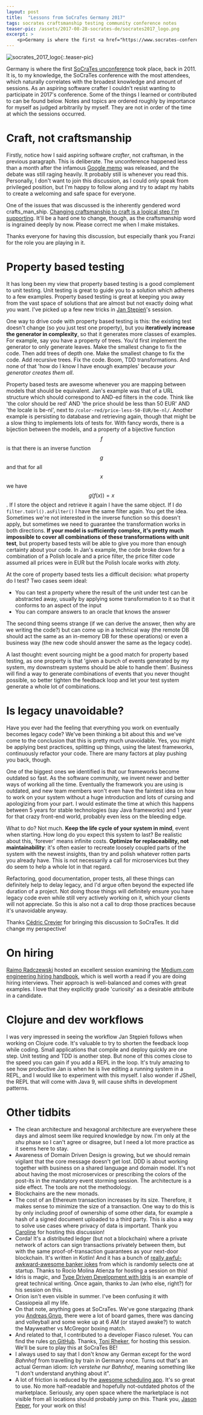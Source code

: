 ```yaml
---
layout: post
title:  "Lessons from SoCraTes Germany 2017"
tags: socrates craftsmanship testing community conference notes
teaser-pic: /assets/2017-08-28-socrates-de/socrates2017_logo.png
excerpt: >
    <p>Germany is where the first <a href="https://www.socrates-conference.de/">SoCraTes unconference</a> took place, back in 2011. It is, to my knowledge, the SoCraTes conference with the most attendees, which naturally correlates with the broadest knowledge and amount of sessions. As an aspiring software crafter I couldn’t resist wanting to participate in 2017’s conference. Some of the things I learned or contributed to can be found below. Notes and topics are ordered roughly by importance for myself as judged arbitrarily by myself. They are not in order of the time at which the sessions occurred.</p>
---
```

![socrates_2017_logo]{:.teaser-pic}

Germany is where the first [SoCraTes unconference](https://www.socrates-conference.de/) took place, back in 2011. It is, to my knowledge, the SoCraTes conference with the most attendees, which naturally correlates with the broadest knowledge and amount of sessions. As an aspiring software crafter I couldn't resist wanting to participate in 2017's conference. Some of the things I learned or contributed to can be found below. Notes and topics are ordered roughly by importance for myself as judged arbitrarily by myself. They are not in order of the time at which the sessions occurred.

# Craft, not craftsmanship
Firstly, notice how I said aspiring software _crafter_, not craftsman, in the previous paragraph. This is deliberate. The unconference happened less than a month after the infamous [Google memo](https://en.wikipedia.org/wiki/Google%27s_Ideological_Echo_Chamber) was released, and the debate was still raging heavily. It probably still is whenever you read this. Personally, I don't want to join this discussion, as I could only speak from privileged position, but I'm happy to follow along and try to adapt my habits to create a welcoming and safe space for everyone.

One of the issues that was discussed is the inherently gendered word crafts_man_ship. [Changing craftsmanship to craft is a logical step I'm supporting](https://twitter.com/Singsalad/status/896640390241103872). It'll be a hard one to change, though, as the craftsmanship word is ingrained deeply by now. Please correct me when I make mistakes.

Thanks everyone for having this discussion, but especially thank you Franzi for the role you are playing in it.

# Property based testing
It has long been my view that property based testing is a good complement to unit testing. Unit testing is great to guide you to a solution which adheres to a few examples. Property based testing is great at keeping you away from the vast space of solutions that are almost but not exactly doing what you want. I've picked up a few new tricks in [Jan Stępień](https://twitter.com/janstepien)'s session.

One way to drive code with property based testing is this: the existing test doesn't change (so you just test one property), but you **iteratively increase the generator in complexity**, so that it generates more classes of examples. For example, say you have a property of trees. You'd first implement the generator to only generate leaves. Make the smallest change to fix the code. Then add trees of depth one. Make the smallest change to fix the code. Add recursive trees. Fix the code. Boom, TDD transformations. And none of that 'how do I know I have enough examples' because _your generator creates them all_.

Property based tests are awesome whenever you are mapping between models that should be equivalent. Jan's example was that of a URL structure which should correspond to AND-ed filters in the code. Think like 'the color should be red' AND 'the price should be less than 50 EUR' AND 'the locale is be-nl', next to ```/color-red/price-less-50-EUR/be-nl/```. Another example is persisting to database and retrieving again, though that might be a slow thing to implements lots of tests for. With fancy words, there is a bijection between the models, and a property of a bijective function $$f$$ is that there is an inverse function $$g$$ and that for all $$x$$ we have $$g(f(x)) = x$$. If I store the object and retrieve it again I have the same object. If I do ```filter.toUrl().asFilter()``` I have the same filter again. You get the idea. Sometimes we're not interested in the inverse function so this doesn't apply, but sometimes we need to guarantee the transformation works in both directions. **If your model is sufficiently complex, it's pretty much impossible to cover all combinations of these transformations with unit test**, but property based tests will be able to give you more than enough certainty about your code. In Jan's example, the code broke down for a combination of a Polish locale and a price filter, the price filter code assumed all prices were in EUR but the Polish locale works with złoty.

At the core of property based tests lies a difficult decision: what property do I test? Two cases seem ideal:
* You can test a property where the result of the unit under test can be abstracted away, usually by applying some transformation to it so that it conforms to an aspect of the input
* You can compare answers to an oracle that knows the answer

The second thing seems strange (if we can derive the answer, then why are we writing the code?) but can come up in a technical way (the remote DB should act the same as an in-memory DB for these operations) or even a business way (the new code should answer the same as the legacy code).

A last thought: event sourcing might be a good match for property based testing, as one property is that 'given a bunch of events generated by my system, my downstream systems should be able to handle them'. Business will find a way to generate combinations of events that you never thought possible, so better tighten the feedback loop and let your test system generate a whole lot of combinations.

# Is legacy unavoidable?
Have you ever had the feeling that everything you work on eventually becomes legacy code? We've been thinking a bit about this and we've come to the conclusion that this is pretty much unavoidable. Yes, you might be applying best practices, splitting up things, using the latest frameworks, continuously refactor your code. There are many factors at play pushing you back, though.

One of the biggest ones we identified is that our frameworks become outdated so fast. As the software community, we invent newer and better ways of working all the time. Eventually the framework you are using is outdated, and new team members won't even have the faintest idea on how to work on your system without a huge introduction and lots of cursing and apologizing from your part. I would estimate the time at which this happens between 5 years for stable technologies (say Java frameworks) and 1 year for that crazy front-end world, probably even less on the bleeding edge.

What to do? Not much. **Keep the life cycle of your system in mind**, event when starting. How long do you expect this system to last? Be realistic about this, 'forever' means infinite costs. **Optimize for replaceability, not maintainability**: it's often easier to recreate loosely coupled parts of the system with the newest insights, than try and polish whatever rotten parts you already have. This is not necessarily a call for microservices but they do seem to help a whole lot in that regard.

Refactoring, good documentation, proper tests, all these things can definitely help to delay legacy, and I'd argue often beyond the expected life duration of a project. Not doing those things will definitely ensure you have legacy code even while still very actively working on it, which your clients will not appreciate. So this is also not a call to drop those practices because it's unavoidable anyway.

Thanks [Cédric Crevier](https://twitter.com/CedricCrevier) for bringing this discussion to SoCraTes. It did change my perspective!

# On hiring
[Raimo Radczewski](https://twitter.com/rradczewski) hosted an excellent session examining the [Medium.com engineering hiring handbook](https://medium.engineering/mediums-engineering-interview-process-b8d6b67927c4), which is well worth a read if you are doing hiring interviews. Their approach is well-balanced and comes with great examples. I love that they explicitly grade 'curiosity' as a desirable attribute in a candidate.

# Clojure and dev workflows
I was very impressed in seeing the workflow Jan Stępień follows when working on Clojure code. It's valuable to try to shorten the feedback loop while coding. Small applications that compile and deploy quickly are one step. Unit testing and TDD is another step. But none of this comes close to the speed you can gain if you add a REPL in the loop. It's truly amazing to see how productive Jan is when he is live editing a running system in a REPL, and I would like to experiment with this myself. I also wonder if JShell, the REPL that will come with Java 9, will cause shifts in development patterns.

# Other tidbits
* The clean architecture and hexagonal architecture are everywhere these days and almost seem like required knowledge by now. I'm only at the _shu_ phase so I can't agree or disagree, but I need a lot more practice as it seems here to stay.
* Awareness of Domain Driven Design is growing, but we should remain vigilant that the core message doesn't get lost. DDD is about working together with business on a shared language and domain model. It's not about having the most microservices or prescribing the colors of the post-its in the mandatory event storming session. The architecture is a side effect. The tools are not the methodology.
* Blockchains are the new monads.
* The cost of an Ethereum transaction increases by its size. Therefore, it makes sense to minimize the size of a transaction. One way to do this is by only including proof of ownership of some other data, for example a hash of a signed document uploaded to a third party. This is also a way to solve use cases where privacy of data is important. Thank you [Caroline](https://twitter.com/LineyJane) for hosting this discussion!
* Corda! It's a distributed ledger (but not a blockchain) where a private network of actors can sign transactions privately between them, but with the same proof-of-transaction guarantees as your next-door blockchain. It's written in Kotlin! And it has a bunch of [really awful-awkward-awesome banker jokes](https://github.com/corda/corda/blob/8f0ea714b39ee9c92f76fcd4b699bd217636eba4/node/src/main/kotlin/net/corda/node/internal/NodeStartup.kt#L280) from which is randomly selects one at startup. Thanks to Rocío Molina Atienza for hosting a session on this!
* Idris is magic, and [Type Driven Development with Idris](https://www.manning.com/books/type-driven-development-with-idris) is an example of great technical writing. Once again, thanks to Jan (who else, right?) for his session on this.
* Orion isn't even visible in summer. I've been confusing it with Cassiopeia all my life.
* On that note, anything goes at SoCraTes. We've gone stargazing (thank you [Andreas Gnyp](https://twitter.com/andreasgnyp), there were a lot of board games, there was dancing and volleyball and some woke up at 6 AM (or stayed awake?) to watch the Mayweather vs McGregor boxing match.
* And related to that, I contributed to a developer Fiasco ruleset. You can find the rules [on GitHub](https://github.com/haslers/fiasco-dev-edition). Thanks, [Toni Rheker](https://twitter.com/offbyoni), for hosting this session. We'll be sure to play this at SoCraTes BE!
* I always used to say that I don't know any German except for the word _Bahnhof_ from travelling by train in Germany once. Turns out that's an actual German idiom: _Ich verstehe nur Bahnhof_, meaning something like "I don't understand anything about it".
* A lot of friction is reduced by the [awesome scheduling app](https://openspaceorg.github.io). It's so great to use. No more half-readable and hopefully not-outdated photos of the marketplace. Seriously, any open space where the marketplace is not visible from all locations should probably jump on this. Thank you, [Jason Peper](https://twitter.com/jason_peper), for your work on this!


[socrates_2017_logo]: /assets/2017-08-28-socrates-de/socrates2017_logo.png
